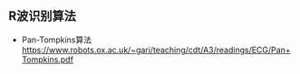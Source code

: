 ## R波识别算法
- Pan-Tompkins算法
https://www.robots.ox.ac.uk/~gari/teaching/cdt/A3/readings/ECG/Pan+Tompkins.pdf
